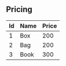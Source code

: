 ## Pricing

| Id | Name | Price
|----|------|------
| 1  | Box  | 200
| 2  | Bag  | 200
| 3  | Book | 300
